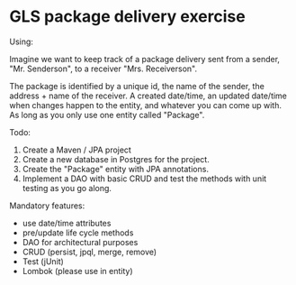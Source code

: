 # GLS package delivery exercise

Using:

Imagine we want to keep track of a package delivery sent from a sender, "Mr. Senderson", to a receiver "Mrs. Receiverson". 

The package is identified by a unique id, the name of the sender, the address + name of the receiver. A created date/time, an updated date/time when changes happen to the entity, and whatever you can come up with. As long as you only use one entity called "Package".

Todo:
1. Create a Maven / JPA project
2. Create a new database in Postgres for the project.
3. Create the "Package" entity with JPA annotations.
4. Implement a DAO with basic CRUD and test the methods with unit testing as you go along.

Mandatory features:
- use date/time attributes
- pre/update life cycle methods
- DAO for architectural purposes
- CRUD (persist, jpql, merge, remove)
- Test (jUnit)
- Lombok (please use in entity)